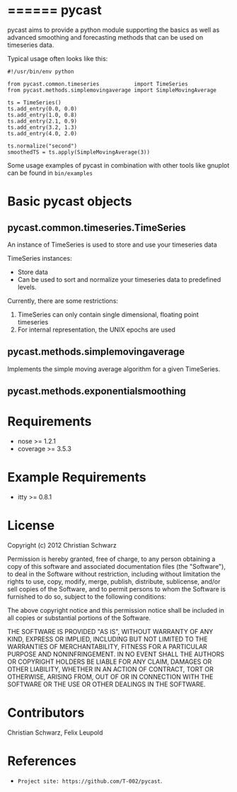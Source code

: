 ======
pycast
======

pycast aims to provide a python module supporting the basics as 
well as advanced smoothing and forecasting methods that can be used
on timeseries data.

Typical usage often looks like this:

    #!/usr/bin/env python
    
    from pycast.common.timeseries           import TimeSeries
    from pycast.methods.simplemovingaverage import SimpleMovingAverage
    
    ts = TimeSeries()
    ts.add_entry(0.0, 0.0)
    ts.add_entry(1.0, 0.8)
    ts.add_entry(2.1, 0.9)
    ts.add_entry(3.2, 1.3)
    ts.add_entry(4.0, 2.0)
    
    ts.normalize("second")
    smoothedTS = ts.apply(SimpleMovingAverage(3))
    

Some usage examples of pycast in combination with other tools like gnuplot
can be found in ``bin/examples``

Basic pycast objects
====================

pycast.common.timeseries.TimeSeries
------------------------------------
An instance of TimeSeries is used to store and use your timeseries data

TimeSeries instances:

* Store data
* Can be used to sort and normalize your timeseries data to predefined levels.

Currently, there are some restrictions:

1. TimeSeries can only contain single dimensional, floating point timeseries
2. For internal representation, the UNIX epochs are used

pycast.methods.simplemovingaverage
----------------------------------
Implements the simple moving average algorithm for a given TimeSeries.

pycast.methods.exponentialsmoothing
-----------------------------------

Requirements
============
* nose     >= 1.2.1
* coverage >= 3.5.3

Example Requirements
====================
* itty >= 0.8.1

License
=======
Copyright (c) 2012 Christian Schwarz

Permission is hereby granted, free of charge, to any person obtaining
a copy of this software and associated documentation files (the
"Software"), to deal in the Software without restriction, including
without limitation the rights to use, copy, modify, merge, publish,
distribute, sublicense, and/or sell copies of the Software, and to
permit persons to whom the Software is furnished to do so, subject to
the following conditions:

The above copyright notice and this permission notice shall be
included in all copies or substantial portions of the Software.

THE SOFTWARE IS PROVIDED "AS IS", WITHOUT WARRANTY OF ANY KIND,
EXPRESS OR IMPLIED, INCLUDING BUT NOT LIMITED TO THE WARRANTIES OF
MERCHANTABILITY, FITNESS FOR A PARTICULAR PURPOSE AND
NONINFRINGEMENT. IN NO EVENT SHALL THE AUTHORS OR COPYRIGHT HOLDERS BE
LIABLE FOR ANY CLAIM, DAMAGES OR OTHER LIABILITY, WHETHER IN AN ACTION
OF CONTRACT, TORT OR OTHERWISE, ARISING FROM, OUT OF OR IN CONNECTION
WITH THE SOFTWARE OR THE USE OR OTHER DEALINGS IN THE SOFTWARE.

Contributors
============
Christian Schwarz,
Felix Leupold

References
==========
* `Project site: https://github.com/T-002/pycast`.